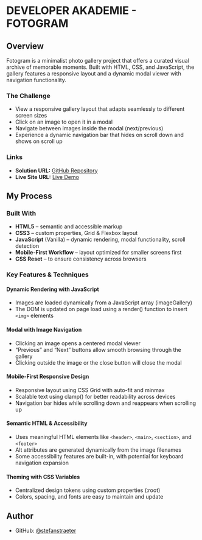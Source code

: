 # DEVELOPER AKADEMIE - FOTOGRAM

## Overview

Fotogram is a minimalist photo gallery project that offers a curated visual archive of memorable moments. Built with HTML, CSS, and JavaScript, the gallery features a responsive layout and a dynamic modal viewer with navigation functionality.

### The Challenge

- View a responsive gallery layout that adapts seamlessly to different screen sizes
- Click on an image to open it in a modal
- Navigate between images inside the modal (next/previous)
- Experience a dynamic navigation bar that hides on scroll down and shows on scroll up

### Links

- **Solution URL:** [GitHub Repository](https://github.com/stefanstraeter/fotogram)
- **Live Site URL:** [Live Demo]()

## My Process

### Built With

- **HTML5** – semantic and accessible markup
- **CSS3** – custom properties, Grid & Flexbox layout
- **JavaScript** (Vanilla) – dynamic rendering, modal functionality, scroll detection
- **Mobile-First Workflow** – layout optimized for smaller screens first
- **CSS Reset** – to ensure consistency across browsers

### Key Features & Techniques

#### Dynamic Rendering with JavaScript

- Images are loaded dynamically from a JavaScript array (imageGallery)
- The DOM is updated on page load using a render() function to insert `<img>` elements

#### Modal with Image Navigation

- Clicking an image opens a centered modal viewer
- “Previous” and “Next” buttons allow smooth browsing through the gallery
- Clicking outside the image or the close button will close the modal

#### Mobile-First Responsive Design

- Responsive layout using CSS Grid with auto-fit and minmax
- Scalable text using clamp() for better readability across devices
- Navigation bar hides while scrolling down and reappears when scrolling up

#### Semantic HTML & Accessibility

- Uses meaningful HTML elements like `<header>`, `<main>`, `<section>`, and `<footer>`
- Alt attributes are generated dynamically from the image filenames
- Some accessibility features are built-in, with potential for keyboard navigation expansion

#### Theming with CSS Variables

- Centralized design tokens using custom properties (:root)
- Colors, spacing, and fonts are easy to maintain and update

## Author

- GitHub: [@stefanstraeter](https://github.com/stefanstraeter)

